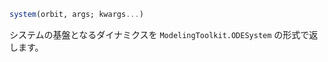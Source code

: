 ```julia
system(orbit, args; kwargs...)

```

システムの基盤となるダイナミクスを `ModelingToolkit.ODESystem` の形式で返します。
